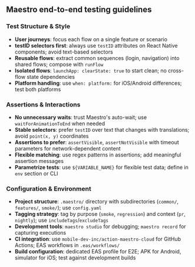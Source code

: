 ## Maestro end-to-end testing guidelines

### Test Structure & Style

- **User journeys**: focus each flow on a single feature or scenario
- **testID selectors first**: always use `testID` attributes on React Native components; avoid text-based selectors
- **Reusable flows**: extract common sequences (login, navigation) into shared flows; compose with `runFlow`
- **Isolated flows**: `launchApp: clearState: true` to start clean; no cross-flow state dependencies
- **Platform handling**: use `when: platform:` for iOS/Android differences; test both platforms

### Assertions & Interactions

- **No unnecessary waits**: trust Maestro's auto-wait; use `waitForAnimationToEnd` when needed
- **Stable selectors**: prefer `testID` over text that changes with translations; avoid `point(x, y)` coordinates
- **Assertions to prefer**: `assertVisible`, `assertNotVisible` with timeout parameters for network-dependent content
- **Flexible matching**: use regex patterns in assertions; add meaningful assertion messages
- **Parametrize tests**: use `${VARIABLE_NAME}` for flexible test data; define in `env` section or CLI

### Configuration & Environment

- **Project structure**: `.maestro/` directory with subdirectories (`common/`, `features/`, `smoke/`); use `config.yaml`
- **Tagging strategy**: tag by purpose (`smoke`, `regression`) and context (`pr`, `nightly`); use `includeTags`/`excludeTags`
- **Development tools**: `maestro studio` for debugging; `maestro record` for capturing executions
- **CI integration**: use `mobile-dev-inc/action-maestro-cloud` for GitHub Actions; EAS workflows in `.eas/workflows/`
- **Build configuration**: dedicated EAS profile for E2E; APK for Android, simulator for iOS; test against development builds
